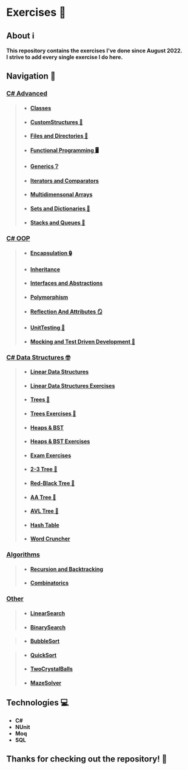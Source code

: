 # Exercises 🧮

## About ℹ️

<strong>
This repository contains the exercises I've done since August 2022.
<br />
I strive to add every single exercise I do here.
</strong>

## Navigation 🧭

### <a href="https://github.com/viktorgkw/Exercises/tree/main/Advanced">C# Advanced</a>
>
> - #### <a href="https://github.com/viktorgkw/Exercises/tree/main/Advanced/Classes">Classes</a>
>
> - #### <a href="https://github.com/viktorgkw/Exercises/tree/main/Advanced/CustomStructures">CustomStructures 📐</a>
>
> - #### <a href="https://github.com/viktorgkw/Exercises/tree/main/Advanced/FilesAndDirectories">Files and Directories 📂</a>
>
> - #### <a href="https://github.com/viktorgkw/Exercises/tree/main/Advanced/FunctionalProgramming">Functional Programming 🖥️</a>
>
> - #### <a href="https://github.com/viktorgkw/Exercises/tree/main/Advanced/Generics">Generics ❔</a>
>
> - #### <a href="https://github.com/viktorgkw/Exercises/tree/main/Advanced/IteratorsAndComparators">Iterators and Comparators</a>
>
> - #### <a href="https://github.com/viktorgkw/Exercises/tree/main/Advanced/MultidimensionalArrays">Multidimensonal Arrays</a>
>
> - #### <a href="https://github.com/viktorgkw/Exercises/tree/main/Advanced/SetsAndDictionaries">Sets and Dictionaries 🎒</a>
>
> - #### <a href="https://github.com/viktorgkw/Exercises/tree/main/Advanced/StacksAndQueues">Stacks and Queues 🥞</a>

### <a href="https://github.com/viktorgkw/Exercises/tree/main/OOP">C# OOP</a>
>
> - #### <a href="https://github.com/viktorgkw/Exercises/tree/main/OOP/Encapsulation">Encapsulation 🔒</a>
>
> - #### <a href="https://github.com/viktorgkw/Exercises/tree/main/OOP/Inheritance">Inheritance</a>
>
> - #### <a href="https://github.com/viktorgkw/Exercises/tree/main/OOP/InterfacesAndAbstractions">Interfaces and Abstractions</a>
>
> - #### <a href="https://github.com/viktorgkw/Exercises/tree/main/OOP/Polymorphism">Polymorphism</a>
>
> - #### <a href="https://github.com/viktorgkw/Exercises/tree/main/OOP/ReflectionAndAttributes">Reflection And Attributes 🪞</a>
>
> - #### <a href="https://github.com/viktorgkw/Exercises/tree/main/OOP/UnitTesting">UnitTesting 🧪</a>
>
> - #### <a href="https://github.com/viktorgkw/Exercises/tree/main/OOP/MockingAndTestDrivenDevelopment">Mocking and Test Driven Development 🧪</a>

### <a href="https://github.com/viktorgkw/Exercises/tree/main/Data%20Structures">C# Data Structures 🤓</a>
>
> - #### <a href="https://github.com/viktorgkw/Exercises/tree/main/Data%20Structures/Fundamentals/LinearDataStructures">Linear Data Structures</a>
>
> - #### <a href="https://github.com/viktorgkw/Exercises/tree/main/Data%20Structures/Fundamentals/LinearDataStructuresExercise">Linear Data Structures Exercises</a>
>
> - #### <a href="https://github.com/viktorgkw/Exercises/tree/main/Data%20Structures/Fundamentals/Trees">Trees 🌲</a>
>
> - #### <a href="https://github.com/viktorgkw/Exercises/tree/main/Data%20Structures/Fundamentals/TreesExercise">Trees Exercises 🌲</a>
>
> - #### <a href="https://github.com/viktorgkw/Exercises/tree/main/Data%20Structures/Fundamentals/HeapsAndBinarySearchTree">Heaps & BST</a>
>
> - #### <a href="https://github.com/viktorgkw/Exercises/tree/main/Data%20Structures/Fundamentals/HeapsAndBinarySearchTreeExercises">Heaps & BST Exercises</a>
>
> - #### <a href="https://github.com/viktorgkw/Exercises/tree/main/Data%20Structures/Fundamentals/Exam%20Exercises">Exam Exercises</a>
>
> - #### <a href="https://github.com/viktorgkw/Exercises/tree/main/Data%20Structures/Advanced/Two-Three%20Tree">2-3 Tree 🌲</a>
>
> - #### <a href="https://github.com/viktorgkw/Exercises/tree/main/Data%20Structures/Advanced/Red-Black%20Tree">Red-Black Tree 🌲</a>
>
> - #### <a href="https://github.com/viktorgkw/Exercises/tree/main/Data%20Structures/Advanced/AA%20Tree">AA Tree 🌲</a>
>
> - #### <a href="https://github.com/viktorgkw/Exercises/tree/main/Data%20Structures/Advanced/AVL%20Tree">AVL Tree 🌲</a>
>
> - #### <a href="https://github.com/viktorgkw/Exercises/tree/main/Data%20Structures/Advanced/HashTable">Hash Table</a>
>
> - #### <a href="https://github.com/viktorgkw/Exercises/tree/main/Data%20Structures/Advanced/Word%20Cruncher">Word Cruncher</a>

### <a href="https://github.com/viktorgkw/Exercises/tree/main/Algorithms">Algorithms</a>
>
> - #### <a href="https://github.com/viktorgkw/Exercises/tree/main/Algorithms/Fundamentals/RecursionAndBacktracking">Recursion and Backtracking</a>
>
> - #### <a href="https://github.com/viktorgkw/Exercises/tree/main/Algorithms/Fundamentals/Combinatorics">Combinatorics</a>

### <a href="https://github.com/viktorgkw/Exercises/tree/main/Other">Other</a>

> - #### <a href="https://github.com/viktorgkw/Exercises/blob/main/Other/LinearSearch.cs">LinearSearch</a>
>
> - #### <a href="https://github.com/viktorgkw/Exercises/blob/main/Other/BinarySearch.cs">BinarySearch</a>

> - #### <a href="https://github.com/viktorgkw/Exercises/blob/main/Other/BubbleSort.cs">BubbleSort</a>

> - #### <a href="https://github.com/viktorgkw/Exercises/blob/main/Other/QuickSort.cs">QuickSort</a>
>
> - #### <a href="https://github.com/viktorgkw/Exercises/blob/main/Other/TwoCrystalBalls.cs">TwoCrystalBalls</a>
>
> - #### <a href="https://github.com/viktorgkw/Exercises/blob/main/Other/MazeSolver.cs">MazeSolver</a>

## Technologies 💻

- **C#**
- **NUnit**
- **Moq**
- **SQL**

## Thanks for checking out the repository! 💚
